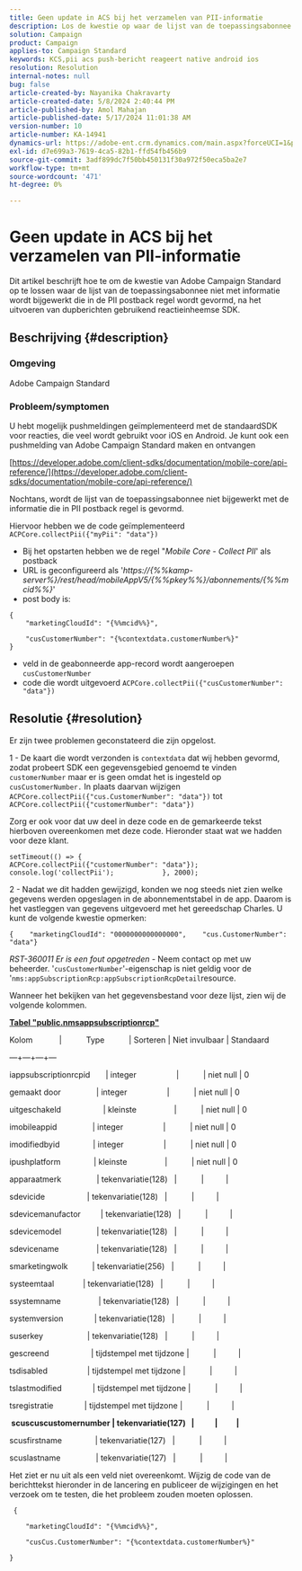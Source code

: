```yaml
---
title: Geen update in ACS bij het verzamelen van PII-informatie
description: Los de kwestie op waar de lijst van de toepassingsabonnee niet met informatie wordt bijgewerkt die in PII postback wordt gevormd regel.
solution: Campaign
product: Campaign
applies-to: Campaign Standard
keywords: KCS,pii acs push-bericht reageert native android ios
resolution: Resolution
internal-notes: null
bug: false
article-created-by: Nayanika Chakravarty
article-created-date: 5/8/2024 2:40:44 PM
article-published-by: Amol Mahajan
article-published-date: 5/17/2024 11:01:38 AM
version-number: 10
article-number: KA-14941
dynamics-url: https://adobe-ent.crm.dynamics.com/main.aspx?forceUCI=1&pagetype=entityrecord&etn=knowledgearticle&id=fe1938ee-480d-ef11-9f8a-6045bd006704
exl-id: d7e699a3-7619-4ca5-82b1-ffd54fb456b9
source-git-commit: 3adf899dc7f50bb450131f30a972f50eca5ba2e7
workflow-type: tm+mt
source-wordcount: '471'
ht-degree: 0%

---
```


# Geen update in ACS bij het verzamelen van PII-informatie


Dit artikel beschrijft hoe te om de kwestie van Adobe Campaign Standard op te lossen waar de lijst van de toepassingsabonnee niet met informatie wordt bijgewerkt die in de PII postback regel wordt gevormd, na het uitvoeren van dupberichten gebruikend reactieinheemse SDK.

## Beschrijving {#description}


### <b>Omgeving</b>

Adobe Campaign Standard



### <b>Probleem/symptomen</b>

U hebt mogelijk pushmeldingen geïmplementeerd met de standaardSDK voor reacties, die veel wordt gebruikt voor iOS en Android. Je kunt ook een pushmelding van Adobe Campaign Standard maken en ontvangen

[https://developer.adobe.com/client-sdks/documentation/mobile-core/api-reference/](https://developer.adobe.com/client-sdks/documentation/mobile-core/api-reference/)

Nochtans, wordt de lijst van de toepassingsabonnee niet bijgewerkt met de informatie die in PII postback regel is gevormd.

Hiervoor hebben we de code geïmplementeerd `ACPCore.collectPii({"myPii": "data"})`

- Bij het opstarten hebben we de regel &quot;*Mobile Core - Collect PII*&#39; als postback
- URL is geconfigureerd als &#39;*https://{%%kamp-server%}/rest/head/mobileAppV5/{%%pkey%%}/abonnements/{%%mcid%%}*&#39;
- post body is:



```
{
    "marketingCloudId": "{%%mcid%%}",

    "cusCustomerNumber": "{%contextdata.customerNumber%}"
}
```


- veld in de geabonneerde app-record wordt aangeroepen `cusCustomerNumber`
- code die wordt uitgevoerd `ACPCore.collectPii({"cusCustomerNumber": "data"})`



## Resolutie {#resolution}


Er zijn twee problemen geconstateerd die zijn opgelost.



1 - De kaart die wordt verzonden is `contextdata` dat wij hebben gevormd, zodat probeert SDK een gegevensgebied genoemd te vinden `customerNumber` maar er is geen omdat het is ingesteld op `cusCustomerNumber.` In plaats daarvan wijzigen `ACPCore.collectPii({"cus.CustomerNumber": "data"})` tot `ACPCore.collectPii({"customerNumber": "data"})`

Zorg er ook voor dat uw deel in deze code en de gemarkeerde tekst hierboven overeenkomen met deze code. Hieronder staat wat we hadden voor deze klant.




```
setTimeout(() => {                ACPCore.collectPii({"customerNumber": "data"});                console.log('collectPii');            }, 2000);
```


2 - Nadat we dit hadden gewijzigd, konden we nog steeds niet zien welke gegevens werden opgeslagen in de abonnementstabel in de app. Daarom is het vastleggen van gegevens uitgevoerd met het gereedschap Charles. U kunt de volgende kwestie opmerken:




```
{    "marketingCloudId": "0000000000000000",    "cus.CustomerNumber": "data"}
```


*RST-360011 Er is een fout opgetreden* - Neem contact op met uw beheerder.
&#39;`cusCustomerNumber`&#39;-eigenschap is niet geldig voor de &#39;`nms:appSubscriptionRcp:appSubscriptionRcpDetail`resource.

Wanneer het bekijken van het gegevensbestand voor deze lijst, zien wij de volgende kolommen.

<u><b>Tabel &quot;public.nmsappsubscriptionrcp&quot;</b></u>

Kolom            |           Type           | Sorteren | Niet invulbaar | Standaard

—+—+—+—

iappsubscriptionrcpid       | integer                  |           | niet null | 0

gemaakt door                | integer                  |           | niet null | 0

uitgeschakeld                   | kleinste                 |           | niet null | 0

imobileappid                | integer                  |           | niet null | 0

imodifiedbyid               | integer                  |           | niet null | 0

ipushplatform               | kleinste                 |           | niet null | 0

apparaatmerk                | tekenvariatie(128)   |           |          |

sdevicide                   | tekenvariatie(128)   |           |          |

sdevicemanufactor         | tekenvariatie(128)   |           |          |

sdevicemodel                | tekenvariatie(128)   |           |          |

sdevicename                 | tekenvariatie(128)   |           |          |

smarketingwolk           | tekenvariatie(256)   |           |          |

systeemtaal             | tekenvariatie(128)   |           |          |

ssystemname                 | tekenvariatie(128)   |           |          |

systemversion              | tekenvariatie(128)   |           |          |

suserkey                    | tekenvariatie(128)   |           |          |

gescreend                   | tijdstempel met tijdzone |           |          |

tsdisabled                  | tijdstempel met tijdzone |           |          |

tslastmodified              | tijdstempel met tijdzone |           |          |

tsregistratie              | tijdstempel met tijdzone |           |          |

<b> scuscuscustomernumber | tekenvariatie(127)   |           |          | </b>

scusfirstname               | tekenvariatie(127)   |           |          |

scuslastname                | tekenvariatie(127)   |           |          |



Het ziet er nu uit als een veld niet overeenkomt. Wijzig de code van de berichttekst hieronder in de lancering en publiceer de wijzigingen en het verzoek om te testen, die het probleem zouden moeten oplossen.

` {`

`    "marketingCloudId": "{%%mcid%%}",`

`    "cusCus.CustomerNumber": "{%contextdata.customerNumber%}"`

`}`
